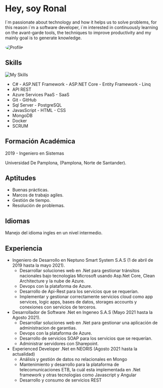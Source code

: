 # Hey, soy Ronal

I´m passionate about technology and how it helps us to solve problems, for this reason i´m a software developer, i´m interested in continuously learning on the avant-garde tools, the techniques to improve productivity and my mainly goal is to generate knowledge.

<img style="border-radius: 50%;" src="https://secure.gravatar.com/userimage/176784774/0b4be8a8752feb4cad43c7f0409b9d9e?size=400" alt="Profile">

## Skills

![My Skills](https://skillicons.dev/icons?i=cs,dotnet,azure,docker,git,github,bootstrap,js,html,css,mongodb,visualstudio)

*   C# - ASP.NET Framework - ASP.NET Core - Entity Framework - Linq
*   API REST
*   Azure Services PaaS - SaaS
*   Git - GitHub
*   Sql Server - PostgreSQL
*   JavasScript - HTML - CSS
*   MongoDB
*   Docker
*   SCRUM

## Formación Académica

2019 - Ingeniero en Sistemas

Universidad De Pamplona, (Pamplona, Norte de Santander).

## Aptitudes

* Buenas prácticas.
* Marcos de trabajo agiles.
* Gestión de tiempo.
* Resolución de problemas.

## Idiomas

Manejo del idioma ingles en un nivel intermedio.

## Experiencia

* Ingeniero de Desarrollo en Neptuno Smart System S.A.S (1 de abril de 2019 hasta la mayo 2021).
    * Desarrollar soluciones web en .Net para gestionar tránsitos nacionales bajo tecnologías Microsoft usando Asp.Net Core, Clean Architecture y la nube de Azure.
    * Devops con la plataforma de Azure.
    * Desarrollo de Api-Rest para los servicios que se requerían.
    * Implementar y gestionar correctamente servicios cloud como app services, logic apps, bases de datos, storages accounts y conexiones con servicios de terceros.
* Desarrollador de Software .Net en Ingeneo S.A.S (Mayo 2021 hasta la Agosto 2021).
    * Desarrollar soluciones web en .Net para gestionar una aplicación de administracion de garantias.
    * Devops con la plataforma de Azure.
    * Desarrollo de servicios SOAP para los servicios que se requerían.
    * Administrar servidores con Sharepoint.
* Experienced Developer .Net en NEORIS (Agosto 2021 hasta la actualidad)
    * Análisis y gestión de datos no relacionales en Mongo
    * Mantenimiento y desarrollo para la plataforma de telecomunicaciones ETB, la cuál esta implementada en .Net framework y otras tecnologias como Javascript y Angular
    * Desarrollo y consumo de servicios REST





<!--
**rmgelvez/rmgelvez** is a ✨ _special_ ✨ repository because its `README.md` (this file) appears on your GitHub profile.

Here are some ideas to get you started:

- 🔭 I’m currently working on ...
- 🌱 I’m currently learning ...
- 👯 I’m looking to collaborate on ...
- 🤔 I’m looking for help with ...
- 💬 Ask me about ...
- 📫 How to reach me: ...
- 😄 Pronouns: ...
- ⚡ Fun fact: ...
-->
